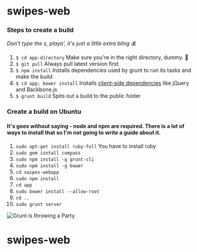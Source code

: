swipes-web
==========

### Steps to create a build
*Don't type the `$`, playa', it's just a little extra bling* :moneybag:

1. `$ cd app-directory` Make sure you're in the right directory, dummy. :dancer: 
2. `$ git pull` Always pull latest version first
3. `$ npm install` Installs dependencies used by grunt to run its tasks and make the build
4. `$ cd app; bower install` Installs [client-side dependencies](https://pbs.twimg.com/media/BcEPdbqCIAAd3b9.png) like jQuery and Backbone.js
5. `$ grunt build` Spits out a build to the public folder

### Create a build on Ubuntu
#### It's goes without saying - node and npm are required. There is a lot of ways to install that so I'm not going to write a guide about it.

1. `sudo apt-get install ruby-full` You have to install ruby
2. `sudo gem isntall compass`
3. `sudo npm install -g grunt-cli`
4. `sudo npm install -g bower`
5. `cd swipes-webapp`
6. `sudo npm install`
7. `cd app`
8. `sudo bower install --allow-root`
9. `cd ..`
10. `sudo grunt server`


![Grunt is throwing a Party](https://pbs.twimg.com/media/BcEPdbqCIAAd3b9.png)
# swipes-web
